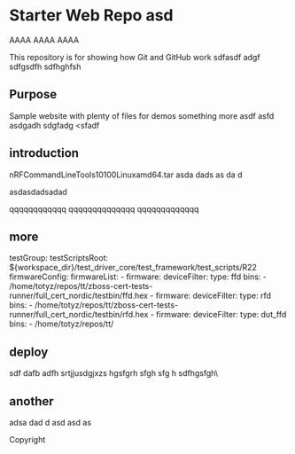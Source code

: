 # Starter Web Repo asd

AAAA
AAAA
AAAA

This repository is for showing how Git and GitHub work
sdfasdf
adgf
sdfgsdfh
sdfhghfsh


## Purpose

Sample website with plenty of files for demos
something more
asdf
asfd
asdgadh sdgfadg <sfadf 

## introduction

nRFCommandLineTools10100Linuxamd64.tar
asda
dads
as
da
d

asdasdadsadad

qqqqqqqqqqqq
qqqqqqqqqqqqqq
qqqqqqqqqqqqq


## more

testGroup:
        testScriptsRoot: ${workspace_dir}/test_driver_core/test_framework/test_scripts/R22
        firmwareConfig:
          firmwareList:
            - firmware:
                deviceFilter:
                  type: ffd
                bins:
                  - /home/totyz/repos/tt/zboss-cert-tests-runner/full_cert_nordic/testbin/ffd.hex
            - firmware:
                deviceFilter:
                  type: rfd
                bins:
                  - /home/totyz/repos/tt/zboss-cert-tests-runner/full_cert_nordic/testbin/rfd.hex
            - firmware:
                deviceFilter:
                  type: dut_ffd
                bins:
                  - /home/totyz/repos/tt/


## deploy

sdf
dafb
adfh
srtjjusdgjxzs
hgsfgrh
sfgh
sfg
h
sdfhgsfgh\


## another
 
 adsa
 dad
 d
 asd
 asd
 as


Copyright
